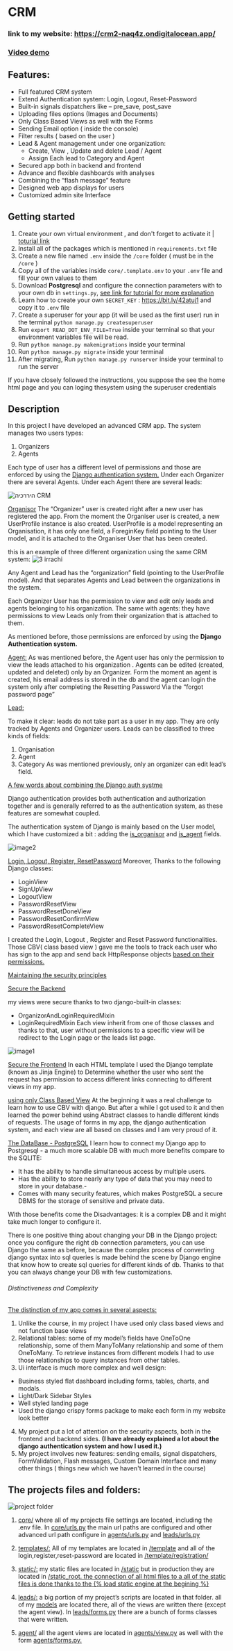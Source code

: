 # CRM 

### link to my website: https://crm2-naq4z.ondigitalocean.app/
### [Video demo](https://www.youtube.com/watch?v=rGaljy5mGfU&t=3s)


## Features:
- Full featured CRM system
- Extend Authentication system: Login, Logout, Reset-Password 
- Built-in signals dispatchers like – pre_save, post_save
- Uploading files options (Images and Documents)
- Only Class Based Views as well with the Forms
- Sending Email option ( inside the console)
- Filter results ( based on the user )
- Lead & Agent management under one organization:
    - Create,  View , Update and delete Lead / Agent
    - Assign Each lead to Category and Agent
- Secured app both in backend and frontend
- Advance and flexible dashboards with analyses
- Combining the “flash message” feature
- Designed web app displays for users
- Customized admin site Interface





## Getting started
1. Create your own virtual environment , and  don't forget to activate it | [toturial link](https://bit.ly/3YQlTDn)
2. Install all of the packages which is mentioned in ```requirements.txt``` file
3. Create a new file named ```.env``` inside the ```/core``` folder ( must be in the ```/core``` )
4. Copy all of the variables inside ```core/.template.env``` to your ```.env``` file and fill your own values to them 
5. Download **Postgresql** and configure the connection parameters with to your own db in ```settings.py```, [see link for tutorial for more explanation](http://shorturl.at/dxEZ6) 
6. Learn how to create your own ```SECRET_KEY``` : https://bit.ly/42atuj1 and copy it to ```.env``` file
7. Create a superuser for your app (it will be used as the first user) run in the terminal ```python manage.py createsuperuser ```
8. Run ```export READ_DOT_ENV_FILE=True``` inside your terminal so that your environment variables file will be read.
9. Run ```python manage.py makemigrations``` inside your terminal
10. Run ```python manage.py migrate``` inside your terminal
11.  After migrating, Run ```python manage.py runserver``` inside your terminal to run the server

If you have closely followed the instructions, you suppose the see the home html page and you can loging thesystem using the superuser credentials



## Description
In this project I have developed an advanced CRM app.
The system manages two users types: 
1. Organizers
2. Agents


<ins></ins>


Each type of user has a different level of permissions and those are enforced by using the <ins>Django authentication system.</ins> 
Under each Organizer there are several Agents. Under each Agent there are several leads:


![היררכיה CRM](https://user-images.githubusercontent.com/113801007/225297061-e1189684-8e99-4c40-a5ef-1ef2c469da8a.JPG)

<ins>Organisor</ins>
The “Organizer” user is created right after a new user has registered the app. From the moment the Organiser user is created, a new UserProfile instance is also created. UserProfile is a model representing an Organisation, it has only one field, a ForeginKey field pointing to the User model,  and it is attached to the Organiser User that has been created.

this is an example of three different organization using the same CRM system:
![3 irrachi](https://user-images.githubusercontent.com/113801007/225299472-67e21789-7a1d-4243-8e24-1fa032d622b9.JPG)

Any Agent and Lead has the “organization” field (pointing to the UserProfile model). And that separates Agents and Lead between the organizations in the system. 

Each Organizer User has the permission to view and edit only leads and agents belonging to his organization. The same with agents: they have permissions to view Leads only from their organization that is attached to them.

As mentioned before, those permissions are enforced by using the **Django Authentication system.**


<ins>Agent:</ins>
As was mentioned before, the Agent user has only the permission to view the leads attached to his organization . Agents can be edited (created, updated and deleted) only by an Organizer. Form the moment an agent is created, his email address is stored in the db and the agent can login the system only after completing the Resetting Password Via the “forgot password page”

<ins>Lead:</ins>

To make it clear: leads do not take part as a user in my app. They are only tracked by Agents and Organizer users. Leads can be classified to three kinds of fields:
1. Organisation
2. Agent
3. Category
As was mentioned previously, only an organizer can edit lead’s field.

<ins>A few words about combining the Django auth systme</ins>

Django authentication provides both authentication and authorization together and is generally referred to as the authentication system, as these features are somewhat coupled.

The authentication system of Django is mainly based on the User model, which I have customized a bit : adding the <ins>is_organisor</ins> and <ins>is_agent</ins> fields.

![image2](https://user-images.githubusercontent.com/113801007/225300646-18b8887e-48ce-4bf7-b639-73bde71781f2.png)

<ins>Login, Logout, Register, ResetPassword</ins>
Moreover, Thanks to the  following Django classes:
- LoginView
- SignUpView
- LogoutView
- PasswordResetView
- PasswordResetDoneView
- PasswordResetConfirmView
- PasswordResetCompleteView

I created the Login, Logout , Register and Reset Password functionalities.
Those CBV( class based view ) gave me the tools to track each user who has sign to the app and send back HttpResponse objects <ins>based on their permissions.</ins> 


<ins>Maintaining the security principles</ins>

<ins>Secure the Backend</ins>

my views were secure thanks to two django-built-in classes:
* OrganizorAndLoginRequiredMixin
* LoginRequiredMixin
Each view inherit from one of those classes and thanks to that, user without permissions to a specific view will be redirect to the Login page or the leads list page.

![image1](https://user-images.githubusercontent.com/113801007/225301742-3bc7db1e-0723-4d3e-9f61-d9f86011a844.png)

<ins>Secure the Frontend</ins>
In each HTML template I used the Django template (known as Jinja Engine) to Determine whether the user who sent the request has permission to access different links connecting to different views in my app.


<ins>using only Class Based View</ins>
At the beginning it was a real challenge to learn how to use CBV with django. But after a while I got used to it and then learned the power behind using Abstract classes to handle different kinds of requests. The usage of forms in my app, the django authentication system, and each view are all based on classes and I am very proud of it.

<ins>The DataBase - PostgreSQL</ins>
I learn how to connect my Django app to Postgresql - a much more scalable DB with much more benefits compare to the SQLITE:
- It has the ability to handle simultaneous access by multiple users. 
- Has the ability to store nearly any type of data that you may need to store in your database.- 
- Comes with many security features, which makes PostgreSQL a secure DBMS for the storage of sensitive and private data.

With those benefits come the Disadvantages: it is a complex DB and it might take much longer to configure it.

There is one positive thing about changing your DB in the Django project: once you configure the right db connection parameters, you can use Django the same as before, because the complex process of converting django syntax into sql queries is made behind the scene by Django engine that know how to create sql queries for different kinds of db. Thanks to that you can always change your DB with few customizations.

###### Distinctiveness and Complexity

<ins>The distinction of my app comes in several aspects:</ins>
 
1. Unlike the course, in my project I have used only class based views and not function base views
2. Relational tables: some of my model’s fields have OneToOne relationship, some of them ManyToMany relationship and some of them OneToMany. To retrieve instances from different models I had to use those relationships to query instances from other tables.
3. Ui interface is much more complex and well design:
- Business styled flat dashboard including  forms, tables, charts, and modals.
- Light/Dark Sidebar Styles
- Well styled landing page
- Used the django crispy forms package to make each form in my website look better
4. My project put a lot of attention on the security aspects, both in the frontend and backend sides. **(I have already explained a lot about the django authentication system and how I used it.)**
5. My project involves new features: sending emails, signal dispatchers, FormValidation, Flash messages, Custom Domain Interface and many other things ( things new which we haven't learned in the course)


## The projects files and folders:

![project folder](https://user-images.githubusercontent.com/113801007/225306487-485df735-d105-4fee-a04f-bdf8f7c644d8.JPG)

<ins></ins>

1. <ins>core/</ins>
where all of my projects file settings are located, including the .env file. In <ins>core/urls.py</ins> the main url paths are configured and other advanced url path configure in <ins>agents/urls.py</ins> and <ins>leads/urls.py</ins> 

2. <ins>templates/:</ins>
All of my templates are located in <ins>/template</ins>  and all of the login,register,reset-password are located in <ins>/template/registration/</ins>

3. <ins>static/:</ins>
my static files are located in <ins>/static</ins> but in production they are located in <ins>/static_root. the connection of all html files to a all of the static files is done thanks to the {% load static engine at the begining %}
</ins>

4. <ins>leads/:</ins>
a big portion of my project’s scripts are located in that folder.
all of my <ins>models</ins> are located there, all of the views are written there (except the agent view). In <ins>leads/forms.py</ins> there are a bunch of forms classes that were written.

5. <ins>agent/</ins>
all the agent views are located in <ins>agents/view.py</ins> as well with the form <ins>agents/forms.py.</ins> 


















 
